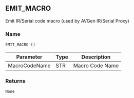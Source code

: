 ## EMIT\_MACRO

Emit IR/Serial code macro (used by AVGen IR/Serial Proxy)


### Name

`EMIT_MACRO ()`


| Parameter     | Type | Description     |
| ------------- | ---- | --------------- |
| MacroCodeName | STR  | Macro Code Name |


### Returns

`None`